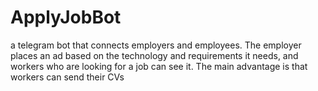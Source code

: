 # ApplyJobBot
a telegram bot that connects employers and employees. 
The employer places an ad based on the technology and requirements it needs, 
and workers who are looking for a job can see it. 
The main advantage is that workers can send their CVs
